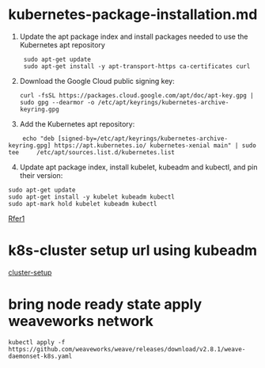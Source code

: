 # kubernetes-package-installation.md

1. Update the apt package index and install packages needed to use the Kubernetes apt repository
   ```
    sudo apt-get update
    sudo apt-get install -y apt-transport-https ca-certificates curl
   ```

 2. Download the Google Cloud public signing key:

       ```
       curl -fsSL https://packages.cloud.google.com/apt/doc/apt-key.gpg | sudo gpg --dearmor -o /etc/apt/keyrings/kubernetes-archive-keyring.gpg
       ```
3. Add the Kubernetes apt repository:

```
    echo "deb [signed-by=/etc/apt/keyrings/kubernetes-archive-keyring.gpg] https://apt.kubernetes.io/ kubernetes-xenial main" | sudo tee     /etc/apt/sources.list.d/kubernetes.list
```
4. Update apt package index, install kubelet, kubeadm and kubectl, and pin their version:
```
sudo apt-get update
sudo apt-get install -y kubelet kubeadm kubectl
sudo apt-mark hold kubelet kubeadm kubectl
```

[Rfer1](https://kubernetes.io/docs/setup/production-environment/tools/kubeadm/install-kubeadm/)


# k8s-cluster setup url using kubeadm

[cluster-setup](https://bikramat.medium.com/set-up-a-kubernetes-cluster-with-kubeadm-508db74028ce)


# bring node ready state apply weaveworks network
```
kubectl apply -f https://github.com/weaveworks/weave/releases/download/v2.8.1/weave-daemonset-k8s.yaml

```

       
